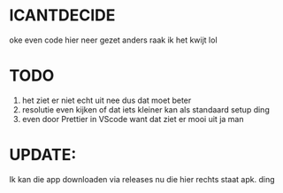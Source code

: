 # ICANTDECIDE
oke even code hier neer gezet anders raak ik het kwijt lol

# TODO
1. het ziet er niet echt uit nee dus dat moet beter
2. resolutie even kijken of dat iets kleiner kan als standaard setup ding
3. even door Prettier in VScode want  dat ziet er mooi uit ja man
# UPDATE:
Ik kan die app downloaden via releases nu die hier rechts staat apk. ding
